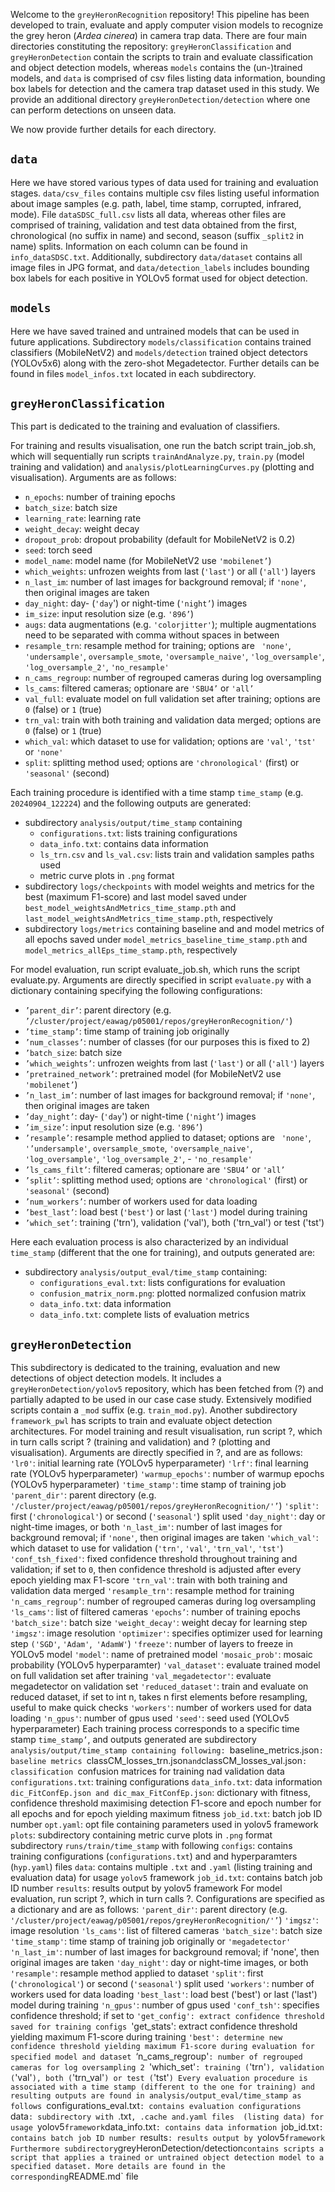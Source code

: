 Welcome to the `greyHeronRecognition` repository! This pipeline has been developed to train, evaluate and apply computer vision models to recognize the grey heron (*Ardea cinerea*) in camera trap data. There are four main directories constituting the repository: `greyHeronClassification` and `greyHeronDetection` contain the scripts to train and evaluate classification and object detection models, whereas `models` contains the (un-)trained models, and `data` is comprised of csv files listing data information, bounding box labels for detection and the camera trap dataset used in this study. We provide an additional directory `greyHeronDetection/detection` where one can perform detections on unseen data.

We now provide further details for each directory.

## `data`

Here we have stored various types of data used for training and evaluation stages. `data/csv_files` contains multiple csv files listing useful information about image samples (e.g. path, label, time stamp, corrupted, infrared, mode). File `dataSDSC_full.csv` lists all data, whereas other files are comprised of training, validation and test data obtained from the first, chronological (no suffix in name) and second, season (suffix `_split2` in name) splits. Information on each column can be found in `info_dataSDSC.txt`. Additionally, subdirectory `data/dataset` contains all image files in JPG format, and `data/detection_labels` includes bounding box labels for each positive in YOLOv5 format used for object detection.

## `models`

Here we have saved trained and untrained models that can be used in future applications. Subdirectory `models/classification` contains trained classifiers (MobileNetV2) and `models/detection` trained object detectors (YOLOv5x6)  along with the zero-shot Megadetector. Further details can be found in files `model_infos.txt` located in each subdirectory.

## `greyHeronClassification`

This part is dedicated to the training and evaluation of classifiers. 

For training and results visualisation, one run the batch script train_job.sh, which will sequentially run scripts `trainAndAnalyze.py`, `train.py` (model training and validation) and `analysis/plotLearningCurves.py` (plotting and visualisation). Arguments are as follows:
- `n_epochs`: number of training epochs
- `batch_size`: batch size
- `learning_rate`: learning rate
- `weight_decay`: weight decay
- `dropout_prob`: dropout probability (default for MobileNetV2 is 0.2)
- `seed`: torch seed
- `model_name`: model name (for MobileNetV2 use `'mobilenet’`)
- `which_weights`: unfrozen weights from last (`'last'`) or all (`'all'`) layers
- `n_last_im`: number of last images for background removal; if `'none'`, then original images are taken
- `day_night`: day- (`'day`') or night-time (`'night’`) images
- `im_size`: input resolution size (e.g. `'896’`)
- `augs`: data augmentations (e.g. `'colorjitter'`); multiple augmentations need to be separated with comma without spaces in between
- `resample_trn`: resample method for training; options are ` 'none'`,  `'undersample'`, `oversample_smote`, `'oversample_naive'`, `'log_oversample'`, `'log_oversample_2'`, `'no_resample'`
- `n_cams_regroup`: number of regrouped cameras during log oversampling
- `ls_cams`: filtered cameras; optionare are `'SBU4’` or `'all’`
- `val_full`: evaluate model on full validation set after training; options are `0` (false) or `1` (true)
- `trn_val`: train with both training and validation data merged; options are `0` (false) or `1` (true)
- `which_val`: which dataset to use for validation; options are `'val'`, `'tst'` or `'none'`
- `split`: splitting method used; options are `'chronological'` (first) or `'seasonal'` (second)

Each training procedure is identified with a time stamp `time_stamp` (e.g. `20240904_122224`) and the following outputs are generated:
- subdirectory `analysis/output/time_stamp` containing 
  - `configurations.txt`: lists training configurations
  - `data_info.txt`: contains data information
  - `ls_trn.csv` and `ls_val.csv`: lists train and validation samples paths used
  - metric curve plots in `.png` format
- subdirectory `logs/checkpoints` with model weights and metrics for the best (maximum F1-score) and last model saved under `best_model_weightsAndMetrics_time_stamp.pth` and `last_model_weightsAndMetrics_time_stamp.pth`, respectively
- subdirectory `logs/metrics` containing baseline and and model metrics of all epochs saved under `model_metrics_baseline_time_stamp.pth` and `model_metrics_allEps_time_stamp.pth`, respectively

For model evaluation, run script evaluate_job.sh, which runs the script evaluate.py. Arguments are directly specified in script `evaluate.py` with a dictionary containing specifying the following configurations:
- `’parent_dir’`: parent directory (e.g. `’/cluster/project/eawag/p05001/repos/greyHeronRecognition/'`)
- `’time_stamp’`: time stamp of training job originally
- `’num_classes’`: number of classes (for our purposes this is fixed to 2)
- `’batch_size`: batch size
- `’which_weights’`: unfrozen weights from last (`'last'`) or all (`'all'`) layers
- `’pretrained_network’`: pretrained model (for MobileNetV2 use `'mobilenet’`)
- `’n_last_im’`: number of last images for background removal; if `'none'`, then original images are taken
- `’day_night’`: day- (`'day`') or night-time (`'night’`) images
- `’im_size’`: input resolution size (e.g. `'896’`)
- `’resample’`: resample method applied to dataset; options are ` 'none'`,  `'’undersample'`, `oversample_smote`, `'oversample_naive'`, `'log_oversample'`, `'log_oversample_2'`, - `'no_resample'`
- `’ls_cams_filt’`: filtered cameras; optionare are `'SBU4’` or `'all’`
- `’split’`: splitting method used; options are `'chronological'` (first) or `'seasonal'` (second)
- `’num_workers’`: number of workers used for data loading
- `’best_last’`: load best (`'best'`) or last (`'last'`) model during training
- `’which_set’`: training ('trn'), validation ('val'), both ('trn_val') or test ('tst')

Here each evaluation process is also characterized by an individual `time_stamp` (different that the one for training), and outputs generated  are:
- subdirectory `analysis/output_eval/time_stamp` containing:
  - `configurations_eval.txt`: lists configurations for evaluation
  - `confusion_matrix_norm.png`: plotted normalized confusion matrix
  - `data_info.txt`: data information
  - `data_info.txt`: complete lists of evaluation metrics

## `greyHeronDetection`

This subdirectory is dedicated to the training, evaluation and new detections of object detection models. It includes a `greyHeronDetection/yolov5` repository, which has been fetched from (?) and partially adapted to be used in our case case study. Extensively modified scripts contain a `_mod` suffix (e.g. `train_mod.py`). Another subdirectory `framework_pwl` has scripts to train and evaluate object detection architectures. For model training and result visualisation, run script ?, which in turn calls script ? (training and validation) and ? (plotting and visualisation).  Arguments are directly specified in ?, and are as follows:
`'lr0'`: initial learning rate (YOLOv5 hyperparameter)
`'lrf'`: final learning rate (YOLOv5 hyperparameter)
`'warmup_epochs'`: number of warmup epochs (YOLOv5 hyperparameter)
`'time_stamp'`: time stamp of training job
`'parent_dir'`: parent directory (e.g. `'/cluster/project/eawag/p05001/repos/greyHeronRecognition/'’`)
`'split'`: first (`'chronological'`) or second (`'seasonal'`) split used
`'day_night'`: day or night-time images, or both
`'n_last_im'`: number of last images for background removal; if `'none'`, then original images are taken
`'which_val'`: which dataset to use for validation (`'trn'`, `'val'`, `'trn_val'`, `'tst'`)
 `'conf_tsh_fixed'`: fixed confidence threshold throughout training and validation; if set to `0`, then confidence threshold is adjusted after every epoch yielding max F1-score
`'trn_val'`: train with both training and validation data merged
`'resample_trn'`: resample method for training
`'n_cams_regroup’`: number of regrouped cameras during log oversampling
`'ls_cams'`: list of filtered cameras
`'epochs’`: number of training epochs
`'batch_size'`: batch size
`'weight_decay'`: weight decay for learning step
`'imgsz'`: image resolution
`'optimizer'`: specifies optimizer used for learning step `('SGD'`, `'Adam'`,` 'AdamW'`)
`'freeze'`: number of layers to freeze in YOLOv5 model
`'model'`: name of pretrained model
`'mosaic_prob'`: mosaic probability (YOLOv5 hyperparamter)
`'val_dataset'`: evaluate trained model on full validation set after training
`'val_megadetector'`: evaluate megadetector on validation set
`'reduced_dataset'`: train and evaluate on reduced dataset, if set to int n, takes n first elements before resampling, useful to make quick checks
`'workers'`: number of workers used for data loading 
`'n_gpus'`: number of gpus used
 `'seed'`: seed used (YOLOv5 hyperparameter)
Each training process corresponds to a specific time stamp `time_stamp’`, and outputs generated are
subdirectory `analysis/output/time_stamp containing following:
`baseline_metrics.json`: baseline metrics
`classCM_losses_trn.json` and `classCM_losses_val.json`: classification `confusion matrices for training nad validation data
`configurations.txt`: training configurations
`data_info.txt`: data information
`dic_FitConfEp.json and dic_max_FitConfEp.json`: dictionary with fitness, confidence threshold maximising detection F1-score and epoch number for all epochs and for epoch yielding maximum fitness
`job_id.txt`: batch job ID number
`opt.yaml`: opt file containing parameters used in yolov5 framework
`plots`: subdirectory containing metric curve plots in `.png` format
subdirectory `runs/train/time_stamp` with following
`configs`: contains training configurations (`configurations.txt`) and and hyperparamters (`hyp.yaml`) files
`data`: contains multiple `.txt` and `.yaml` (listing training and evaluation data) for usage `yolov5` framework
`job_id.txt`: contains batch job ID number
`results`: results output by yolov5 framework
For model evaluation, run script ?, which in turn calls ?. Configurations are specified as a dictionary and are as follows:
`'parent_dir'`: parent directory (e.g. `'/cluster/project/eawag/p05001/repos/greyHeronRecognition/'’`)
`'imgsz'`: image resolution
`'ls_cams'`: list of filtered cameras
`'batch_size'`: batch size
`'time_stamp'`: time stamp of training job originally or `'megadetector'`
`'n_last_im'`: number of last images for background removal; if 'none', then original images are taken
`'day_night'`: day or night-time images, or both
`'resample'`: resample method applied to dataset
`'split'`: first (`'chronological'`) or second (`'seasonal'`) split used
`'workers'`: number of workers used for data loading
`'best_last'`: load best ('best') or last ('last') model during training
`'n_gpus'`: number of gpus used
`'conf_tsh'`: specifies confidence threshold; if set to 
`'get_config': extract confidence threshold saved for training configs
`'get_stats': extract confidence threshold yielding maximum F1-score during training
`'best': determine new confidence threshold yielding maximum F1-score during evaluation for specified model and dataset
`‘n_cams_regroup'`: number of regrouped cameras for log oversampling 2
`'which_set'`: training (`'trn'`), validation (`'val'`), both (`'trn_val'`) or test (`'tst'`)
Every evaluation procedure is associated with a time stamp (different to the one for training) and resulting outputs are found in analysis/output_eval/time_stamp as follows
`configurations_eval.txt`: contains evaluation configurations
`data`: subdirectory with `.txt`, .cache and.yaml files  (listing data) for usage `yolov5` framework
`data_info.txt`: contains data information
`job_id.txt`: contains batch job ID number
`results`: results output by `yolov5` framework
Furthermore subdirectory `greyHeronDetection/detection` contains scripts a script that applies a trained or untrained object detection model to a specified dataset. More details are found in the corresponding `README.md` file
